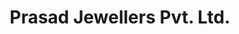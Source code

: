 ---
title: "Prasad Jewellers Pvt. Ltd."
url: /sambalpur-odisha/prasad-jewellers-pvt-ltd/
shop: jewelry
---